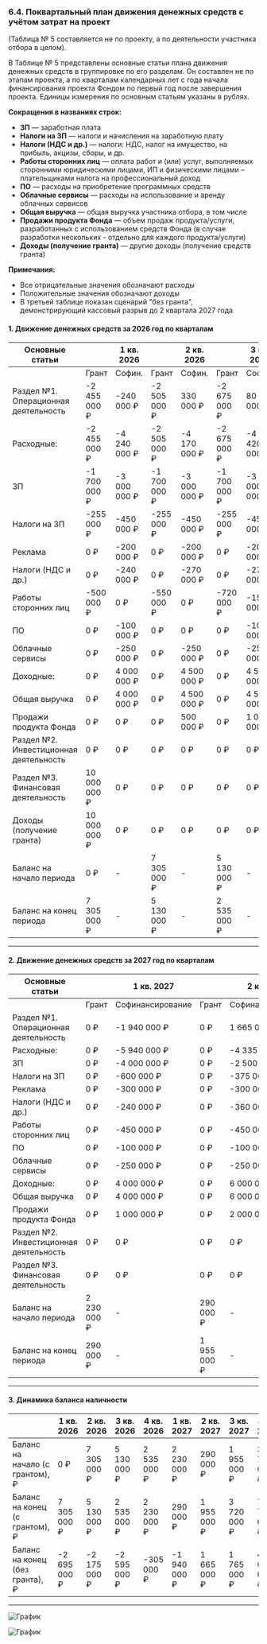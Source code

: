 ### 6.4. Поквартальный план движения денежных средств с учётом затрат на проект 
(Таблица № 5 составляется не по проекту, а по деятельности участника отбора в целом). 

В Таблице № 5 представлены основные статьи плана движения денежных средств в группировке по его разделам. Он составлен не по этапам проекта, а по кварталам календарных лет с года начала финансирования проекта Фондом по первый год после завершения проекта. 
Единицы измерения по основным статьям указаны в рублях. 

**Сокращения в названиях строк:**

- **ЗП** — заработная плата
- **Налоги на ЗП** — налоги и начисления на заработную плату
- **Налоги (НДС и др.)** — налоги: НДС, налог на имущество, на прибыль, акцизы, сборы, и др.
- **Работы сторонних лиц** — оплата работ и (или) услуг, выполняемых сторонними юридическими лицами, ИП и физическими лицами – плательщиками налога на профессиональный доход
- **ПО** — расходы на приобретение программных средств
- **Облачные сервисы** — расходы на использование и аренду облачных сервисов
- **Общая выручка** — общая выручка участника отбора, в том числе
- **Продажи продукта Фонда** — объем продаж продукта/услуги, разработанных с использованием средств Фонда (в случае разработки нескольких - отдельно для каждого продукта/услуги)
- **Доходы (получение гранта)** — другие доходы (получение средств гранта)

**Примечания:**
- Все отрицательные значения обозначают расходы
- Положительные значения обозначают доходы
- В третьей таблице показан сценарий "без гранта", демонстрирующий кассовый разрыв до 2 квартала 2027 года



#### 1. Движение денежных средств за 2026 год по кварталам

| Основные статьи|          | 1 кв. 2026      |          | 2 кв. 2026      |          | 3 кв. 2026      |          | 4 кв. 2026      |
|---------|-----------------|-----------------|------------------|-----------------|-----------------|-----------------|-----------------|-----------------|
|                             | Грант    | Софин.| Грант    | Софин.| Грант    | Софин.| Грант    | Софин.|
| Раздел №1. Операционная деятельность | -2 455 000 ₽ | -240 000 ₽ | -2 505 000 ₽ | 330 000 ₽ | -2 675 000 ₽ | 80 000 ₽ | -2 365 000 ₽ | 2 060 000 ₽ |
| Расходные:                   | -2 455 000 ₽ | -4 240 000 ₽ | -2 505 000 ₽ | -4 170 000 ₽ | -2 675 000 ₽ | -4 420 000 ₽ | -2 365 000 ₽ | -4 440 000 ₽ |
| ЗП                           | -1 700 000 ₽ | -3 000 000 ₽ | -1 700 000 ₽ | -3 000 000 ₽ | -1 700 000 ₽ | -3 000 000 ₽ | -1 700 000 ₽ | -3 000 000 ₽ |
| Налоги на ЗП                 | -255 000 ₽ | -450 000 ₽ | -255 000 ₽ | -450 000 ₽ | -255 000 ₽ | -450 000 ₽ | -255 000 ₽ | -450 000 ₽ |
| Реклама                      | 0 ₽ | -200 000 ₽ | 0 ₽ | -200 000 ₽ | 0 ₽ | -200 000 ₽ | 0 ₽ | -200 000 ₽ |
| Налоги (НДС и др.)           | 0 ₽ | -240 000 ₽ | 0 ₽ | -270 000 ₽ | 0 ₽ | -270 000 ₽ | 0 ₽ | -390 000 ₽ |
| Работы сторонних лиц         | -500 000 ₽ | 0 ₽ | -550 000 ₽ | 0 ₽ | -720 000 ₽ | -150 000 ₽ | -410 000 ₽ | -150 000 ₽ |
| ПО                           | 0 ₽ | -100 000 ₽ | 0 ₽ | 0 ₽ | 0 ₽ | -100 000 ₽ | 0 ₽ | 0 ₽ |
| Облачные сервисы             | 0 ₽ | -250 000 ₽ | 0 ₽ | -250 000 ₽ | 0 ₽ | -250 000 ₽ | 0 ₽ | -250 000 ₽ |
| Доходные:                    | 0 ₽ | 4 000 000 ₽ | 0 ₽ | 4 500 000 ₽ | 0 ₽ | 4 500 000 ₽ | 0 ₽ | 6 500 000 ₽ |
| Общая выручка                | 0 ₽ | 4 000 000 ₽ | 0 ₽ | 4 500 000 ₽ | 0 ₽ | 4 500 000 ₽ | 0 ₽ | 6 500 000 ₽ |
| Продажи продукта Фонда       | 0 ₽ | 0 ₽ | 0 ₽ | 500 000 ₽ | 0 ₽ | 1 000 000 ₽ | 0 ₽ | 1 000 000 ₽ |
| Раздел №2. Инвестиционная деятельность | 0 ₽ | 0 ₽ | 0 ₽ | 0 ₽ | 0 ₽ | 0 ₽ | 0 ₽ | 0 ₽ |
| Раздел №3. Финансовая деятельность    | 10 000 000 ₽ | 0 ₽ | 0 ₽ | 0 ₽ | 0 ₽ | 0 ₽ | 0 ₽ | 0 ₽ |
| Доходы (получение гранта)    | 10 000 000 ₽ | 0 ₽ | 0 ₽ | 0 ₽ | 0 ₽ | 0 ₽ | 0 ₽ | 0 ₽ |
| Баланс на начало периода     | 0 ₽ | - | 7 305 000 ₽ | - | 5 130 000 ₽ | - | 2 535 000 ₽ | - |
| Баланс на конец периода      | 7 305 000 ₽ | - | 5 130 000 ₽ | - | 2 535 000 ₽ | - | 2 230 000 ₽ | - |

---

#### 2. Движение денежных средств за 2027 год по кварталам

| Основные статьи             |          | 1 кв. 2027      |          | 2 кв. 2027      |          | 3 кв. 2027      |          | 4 кв. 2027      |
|-----------------------------|----------|-----------------|----------|-----------------|----------|-----------------|----------|-----------------|
|                             | Грант    | Софинансирование| Грант    | Софинансирование| Грант    | Софинансирование| Грант    | Софинансирование|
| Раздел №1. Операционная деятельность | 0 ₽ | -1 940 000 ₽ | 0 ₽ | 1 665 000 ₽ | 0 ₽ | 1 765 000 ₽ | 0 ₽ | 4 015 000 ₽ |
| Расходные:                   | 0 ₽ | -5 940 000 ₽ | 0 ₽ | -4 335 000 ₽ | 0 ₽ | -4 235 000 ₽ | 0 ₽ | -4 485 000 ₽ |
| ЗП                           | 0 ₽ | -4 000 000 ₽ | 0 ₽ | -2 500 000 ₽ | 0 ₽ | -2 500 000 ₽ | 0 ₽ | -2 500 000 ₽ |
| Налоги на ЗП                 | 0 ₽ | -600 000 ₽ | 0 ₽ | -375 000 ₽ | 0 ₽ | -375 000 ₽ | 0 ₽ | -375 000 ₽ |
| Реклама                      | 0 ₽ | -300 000 ₽ | 0 ₽ | -300 000 ₽ | 0 ₽ | -300 000 ₽ | 0 ₽ | -300 000 ₽ |
| Налоги (НДС и др.)           | 0 ₽ | -240 000 ₽ | 0 ₽ | -360 000 ₽ | 0 ₽ | -360 000 ₽ | 0 ₽ | -510 000 ₽ |
| Работы сторонних лиц         | 0 ₽ | -450 000 ₽ | 0 ₽ | -450 000 ₽ | 0 ₽ | -450 000 ₽ | 0 ₽ | -450 000 ₽ |
| ПО                           | 0 ₽ | -100 000 ₽ | 0 ₽ | -100 000 ₽ | 0 ₽ | 0 ₽ | 0 ₽ | -100 000 ₽ |
| Облачные сервисы             | 0 ₽ | -250 000 ₽ | 0 ₽ | -250 000 ₽ | 0 ₽ | -250 000 ₽ | 0 ₽ | -250 000 ₽ |
| Доходные:                    | 0 ₽ | 4 000 000 ₽ | 0 ₽ | 6 000 000 ₽ | 0 ₽ | 6 000 000 ₽ | 0 ₽ | 8 500 000 ₽ |
| Общая выручка                | 0 ₽ | 4 000 000 ₽ | 0 ₽ | 6 000 000 ₽ | 0 ₽ | 6 000 000 ₽ | 0 ₽ | 8 500 000 ₽ |
| Продажи продукта Фонда       | 0 ₽ | 1 000 000 ₽ | 0 ₽ | 2 000 000 ₽ | 0 ₽ | 2 000 000 ₽ | 0 ₽ | 2 500 000 ₽ |
| Раздел №2. Инвестиционная деятельность | 0 ₽ | 0 ₽ | 0 ₽ | 0 ₽ | 0 ₽ | 0 ₽ | 0 ₽ | 0 ₽ |
| Раздел №3. Финансовая деятельность    | 0 ₽ | 0 ₽ | 0 ₽ | 0 ₽ | 0 ₽ | 0 ₽ | 0 ₽ | 0 ₽ |
| Баланс на начало периода     | 2 230 000 ₽ | - | 290 000 ₽ | - | 1 955 000 ₽ | - | 3 720 000 ₽ | - |
| Баланс на конец периода      | 290 000 ₽ | - | 1 955 000 ₽ | - | 3 720 000 ₽ | - | 7 735 000 ₽ | - |

---

#### 3. Динамика баланса наличности

| | 1 кв. 2026 | 2 кв. 2026 | 3 кв. 2026 | 4 кв. 2026 | 1 кв. 2027 | 2 кв. 2027 | 3 кв. 2027 | 4 кв. 2027 |
|--|--|--|--|--|--|--|--|--|
| Баланс на начало (с грантом), ₽ | 0 ₽ | 7 305 000 ₽ | 5 130 000 ₽ | 2 535 000 ₽ | 2 230 000 ₽ | 290 000 ₽ | 1 955 000 ₽ | 3 720 000 ₽ |
| Баланс на конец (с грантом), ₽ | 7 305 000 ₽ | 5 130 000 ₽ | 2 535 000 ₽ | 2 230 000 ₽ | 290 000 ₽ | 1 955 000 ₽ | 3 720 000 ₽ | 7 735 000 ₽ |
| Баланс на конец (без гранта), ₽ | -2 695 000 ₽ | -2 175 000 ₽ | -2 595 000 ₽ | -305 000 ₽ | -1 940 000 ₽ | 1 665 000 ₽ | 1 765 000 ₽ | 4 015 000 ₽ |

---

![График](Графики/1.png)

![График](Графики/3.png)

